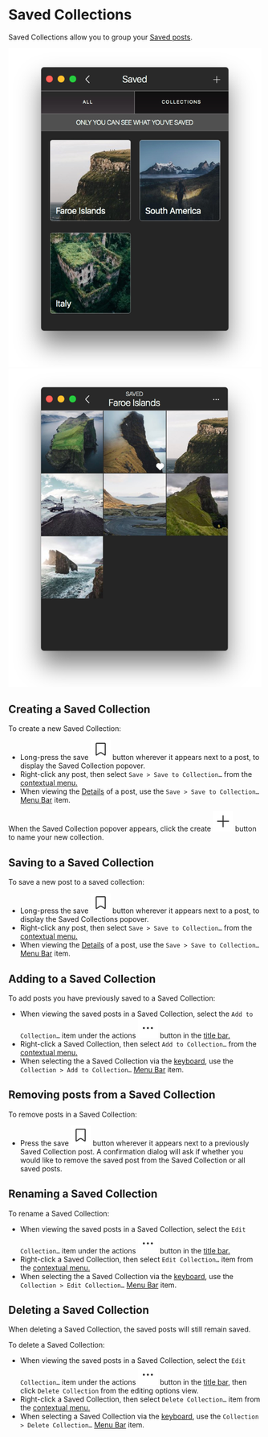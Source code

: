 # Saved Collections

Saved Collections allow you to group your [Saved posts](./#saved-posts).

![](../../.gitbook/assets/savedcollections-1.png) ![](../../.gitbook/assets/savedcollections-2.png)

## Creating a Saved Collection

To create a new Saved Collection:

* Long-press the save ![](../../.gitbook/assets/saved.png) button wherever it appears next to a post, to display the Saved Collection popover.
* Right-click any post, then select `Save > Save to Collection…` from the [contextual menu.](../../misc/glossary.md#contextual-menu)
* When viewing the [Details](../detailview.md) of a post, use the `Save > Save to Collection…` [Menu Bar](../../misc/glossary.md#menu-bar) item.

When the Saved Collection popover appears, click the create ![](../../.gitbook/assets/compose.png) button to name your new collection.

## Saving to a Saved Collection

To save a new post to a saved collection:

* Long-press the save ![](../../.gitbook/assets/saved.png) button wherever it appears next to a post, to display the Saved Collections popover.
* Right-click any post, then select `Save > Save to Collection…` from the [contextual menu.](../../misc/glossary.md#contextual-menu)
* When viewing the [Details](../detailview.md) of a post, use the `Save > Save to Collection…` [Menu Bar](../../misc/glossary.md#menu-bar) item.

## Adding to a Saved Collection

To add posts you have previously saved to a Saved Collection:

* When viewing the saved posts in a Saved Collection, select the `Add to Collection…` item under the actions ![](../../.gitbook/assets/actions-menu.png) button in the [title bar.](../../misc/glossary.md#title-bar)
* Right-click a Saved Collection, then select `Add to Collection…` from the [contextual menu.](../../misc/glossary.md#contextual-menu)
* When selecting the a Saved Collection via the [keyboard](../../misc/keyboard-shortcuts.md), use the `Collection > Add to Collection…` [Menu Bar](../../misc/glossary.md#menu-bar) item.

## Removing posts from a Saved Collection

To remove posts in a Saved Collection:

* Press the save ![](../../.gitbook/assets/saved.png) button wherever it appears next to a previously Saved Collection post. A confirmation dialog will ask if whether you would like to remove the saved post from the Saved Collection or all saved posts.

## Renaming a Saved Collection

To rename a Saved Collection:

* When viewing the saved posts in a Saved Collection, select the `Edit Collection…` item under the actions ![](../../.gitbook/assets/actions-menu.png) button in the [title bar.](../../misc/glossary.md#title-bar)
* Right-click a Saved Collection, then select `Edit Collection…` item from the [contextual menu.](../../misc/glossary.md#contextual-menu)
* When selecting the a Saved Collection via the [keyboard](../../misc/keyboard-shortcuts.md), use the `Collection > Edit Collection…` [Menu Bar](../../misc/glossary.md#menu-bar) item.

## Deleting a Saved Collection

When deleting a Saved Collection, the saved posts will still remain saved.

To delete a Saved Collection:

* When viewing the saved posts in a Saved Collection, select the `Edit Collection…` item under the actions ![](../../.gitbook/assets/actions-menu.png) button in the [title bar](../../misc/glossary.md#title-bar), then click `Delete Collection` from the editing options view.
* Right-click a Saved Collection, then select `Delete Collection…` item from the [contextual menu.](../../misc/glossary.md#contextual-menu)
* When selecting a Saved Collection via the [keyboard](../../misc/keyboard-shortcuts.md), use the `Collection > Delete Collection…` [Menu Bar](../../misc/glossary.md#menu-bar) item.



